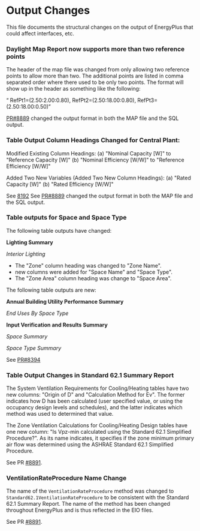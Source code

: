 Output Changes
==============

This file documents the structural changes on the output of EnergyPlus that could affect interfaces, etc.

### Daylight Map Report now supports more than two reference points
The header of the map file was changed from only allowing two reference points to allow more than two.  The additional points are listed in comma separated order where there used to be only two points.  The format will show up in the header as something like the following:

“ RefPt1=(2.50:2.00:0.80), RefPt2=(2.50:18.00:0.80), RefPt3=(2.50:18.00:0.50)”

[PR#8889](https://github.com/NREL/EnergyPlus/pull/8889) changed the output format in both the MAP file and the SQL output.

### Table Output Column Headings Changed for Central Plant:

 Modified Existing Column Headings:
 (a) "Nominal Capacity [W]" to "Reference Capacity [W]"
 (b) "Nominal Efficiency [W/W]" to "Reference Efficiency [W/W]"

 Added Two New Variables (Added Two New Column Headings):
 (a) "Rated Capacity [W]"
 (b) "Rated Efficiency [W/W]"
 
See [8192](https://github.com/NREL/EnergyPlus/pull/8959/)
See [PR#8889](https://github.com/NREL/EnergyPlus/pull/8889) changed the output format in both the MAP file and the SQL output.

### Table outputs for Space and Space Type

The following table outputs have changed:

**Lighting Summary**

*Interior Lighting* 

  * The "Zone" column heading was changed to "Zone Name".
  * new columns were added for "Space Name" and "Space Type".
  * The "Zone Area" column heading was change to "Space Area".

The following table outputs are new:

**Annual Building Utility Performance Summary**

*End Uses By Space Type*

**Input Verification and Results Summary**

*Space Summary*

*Space Type Summary*


See [PR#8394](https://github.com/NREL/EnergyPlus/pull/8394)


### Table Output Changes in Standard 62.1 Summary Report
The System Ventilation Requirements for Cooling/Heating tables have two new columns: "Origin of D" and "Calculation Method for Ev". The former indicates how D has been calculated (user specified value, or using the occupancy design levels and schedules), and the latter indicates which method was used to determined that value.

The Zone Ventilation Calculations for Cooling/Heating Design tables have one new column: "Is Vpz-min calculated using the Standard 62.1 Simplified Procedure?". As its name indicates, it specifies if the zone minimum primary air flow was determined using the ASHRAE Standard 62.1 Simplified Procedure.

See PR [#8891](https://github.com/NREL/EnergyPlus/pull/8891).

### VentilationRateProcedure Name Change
The name of the `VentilationRateProcedure` method was changed to `Standard62.1VentilationRateProcedure` to be consistent with the Standard 62.1 Summary Report. The name of the method has been changed throughout EnergyPlus and is thus reflected in the EIO files.

See PR [#8891](https://github.com/NREL/EnergyPlus/pull/8891).